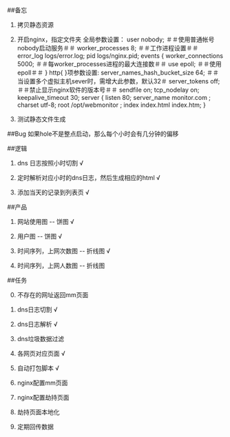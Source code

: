 ##备忘

1. 拷贝静态资源

2. 开启nginx，指定文件夹
	全局参数设置：
	user  nobody;                               ＃＃使用普通帐号nobody启动服务＃＃
	worker_processes  8;                   ＃＃工作进程设置＃＃
	error_log  logs/error.log;
	pid        logs/nginx.pid;
	events { 
	    worker_connections  5000;        ＃＃每worker_processes进程的最大连接数＃＃
	    use epoll;                                  ＃＃使用epoll＃＃
	}
	http{ }项参数设置:
	server_names_hash_bucket_size 64;  ＃＃当设置多个虚拟主机sever时，需增大此参数，默认32＃
	server_tokens	off;                         ＃＃禁止显示nginx软件的版本号＃＃
	sendfile	     on;
	tcp_nodelay       on;
	keepalive_timeout  30;
	server {
        listen       80;
        server_name  monitor.com ;
        charset utf-8;
        root   /opt/webmonitor ;
        index  index.html index.htm;
       }
3. 测试静态文件生成

##Bug
如果hole不是整点启动，那么每个小时会有几分钟的偏移

##逻辑

1. dns 日志按照小时切割 √

2. 定时解析对应小时的dns日志，然后生成相应的html √

3. 添加当天的记录到列表页 √

##产品

1. 网站使用图 -- 饼图 √

2. 用户图 -- 饼图 √

3. 时间序列，上网次数图 -- 折线图 √

4. 时间序列，上网人数图 -- 折线图

##任务

0. 不存在的网址返回mm页面 

1. dns日志切割 √

2. dns日志解析 √

3. dns垃圾数据过滤

4. 各网页对应页面 √

5. 自动打包脚本 √

6. nginx配置mm页面

7. nginx配置劫持页面

8. 劫持页面本地化

9. 定期回传数据